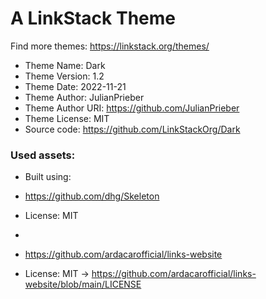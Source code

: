 # A LinkStack Theme
Find more themes: https://linkstack.org/themes/
                                                                                                                                                                         
*	Theme Name: Dark
*	Theme Version: 1.2
*	Theme Date: 2022-11-21
*	Theme Author: JulianPrieber
*	Theme Author URI: https://github.com/JulianPrieber
*	Theme License: MIT
*	Source code: https://github.com/LinkStackOrg/Dark


### Used assets:
* Built using:
* https://github.com/dhg/Skeleton
* License: MIT

*
* https://github.com/ardacarofficial/links-website
* License: MIT -> https://github.com/ardacarofficial/links-website/blob/main/LICENSE
